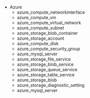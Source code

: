 - Azure
  - azure_compute_networkinterface
  - azure_compute_vm
  - azure_compute_virtual_network
  - azure_compute_subnet
  - azure_storage_blob_container
  - azure_storage_account
  - azure_compute_disk
  - azure_compute_security_group
  - azure_mysql_server
  - azure_storage_file_service
  - azure_storage_blob_service
  - azure_storage_queue_service
  - azure_storage_table_service
  - azure_storage_blob
  - azure_storage_diagnostic_setting
  - azure_mysql_server

